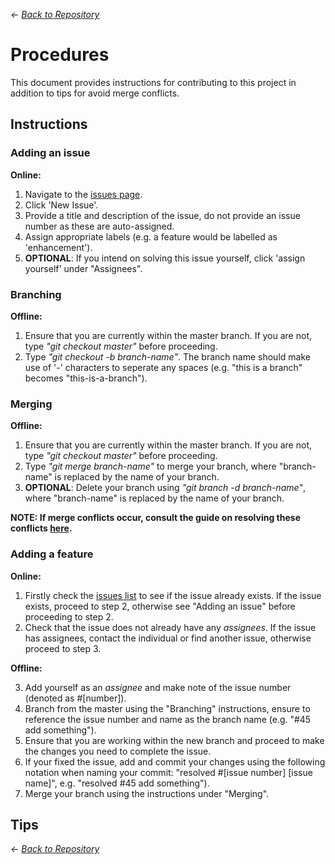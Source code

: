*<- [Back to Repository](https://github.com/necronDOW/BoidWars)*

# Procedures
This document provides instructions for contributing to this project in addition to tips for avoid merge conflicts.

## Instructions
### Adding an issue
**Online:**

1. Navigate to the [issues page](https://github.com/necronDOW/BoidWars/issues).
2. Click 'New Issue'.
3. Provide a title and description of the issue, do not provide an issue number as these are auto-assigned.
4. Assign appropriate labels (e.g. a feature would be labelled as 'enhancement').
5. **OPTIONAL**: If you intend on solving this issue yourself, click 'assign yourself' under "Assignees".

### Branching
**Offline:**

1. Ensure that you are currently within the master branch. If you are not, type *"git checkout master"* before proceeding.
2. Type *"git checkout -b branch-name"*. The branch name should make use of '-' characters to seperate any spaces (e.g. "this is a branch" becomes "this-is-a-branch").


### Merging
**Offline:**

1. Ensure that you are currently within the master branch. If you are not, type *"git checkout master"* before proceeding.
2. Type *"git merge branch-name"* to merge your branch, where "branch-name" is replaced by the name of your branch.
3. **OPTIONAL**: Delete your branch using *"git branch -d branch-name"*, where "branch-name" is replaced by the name of your branch.

**NOTE: If merge conflicts occur, consult the guide on resolving these conflicts [here](https://git-scm.com/book/en/v2/Git-Branching-Basic-Branching-and-Merging).**


### Adding a feature
**Online:**

1. Firstly check the [issues list](https://github.com/necronDOW/BoidWars/issues) to see if the issue already exists. If the issue exists, proceed to step 2, otherwise see "Adding an issue" before proceeding to step 2.
2. Check that the issue does not already have any *assignees*. If the issue has assignees, contact the individual or find another issue, otherwise proceed to step 3.

**Offline:**

3. Add yourself as an *assignee* and make note of the issue number (denoted as #[number]).
4. Branch from the master using the "Branching" instructions, ensure to reference the issue number and name as the branch name (e.g. "#45 add something").
5. Ensure that you are working within the new branch and proceed to make the changes you need to complete the issue.
6. If your fixed the issue, add and commit your changes using the following notation when naming your commit: "resolved #[issue number] [issue name]", e.g. "resolved #45 add something").
7. Merge your branch using the instructions under "Merging".


## Tips


*<- [Back to Repository](https://github.com/necronDOW/BoidWars)*
